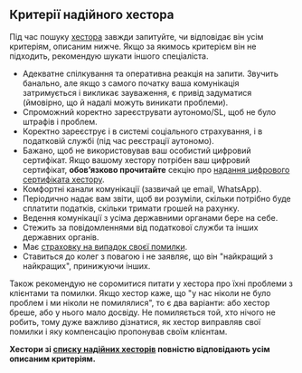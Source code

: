 ## Критерії надійного хестора

Під час пошуку [хестора](#надійні-хестори) завжди запитуйте, чи відповідає він усім критеріям, описаним нижче. Якщо за якимось критерієм він
не підходить, рекомендую шукати іншого спеціаліста.

- Адекватне спілкування та оперативна реакція на запити. Звучить банально, але якщо з самого початку ваша комунікація
  затримується і викликає зауваження, є привід задуматися (ймовірно, що й надалі можуть виникати проблеми).
- Спроможний коректно зареєструвати аутономо/SL, щоб не було штрафів і проблем.
- Коректно зареєструє і в системі соціального страхування, і в податковій службі (під час реєстрації аутономо).
- Бажано, щоб не використовував ваш особистий цифровий сертифікат. Якщо вашому хестору потрібен ваш цифровий сертифікат,
  **обов’язково прочитайте** секцію про [надання цифрового сертифіката хестору](#надання-цифрового-сертифіката-хестору).
- Комфортні канали комунікації (зазвичай це email, WhatsApp).
- Періодично надає вам звіти, щоб ви розуміли, скільки потрібно буде сплатити податків, скільки тримати
  грошей на рахунку.
- Ведення комунікації з усіма державними органами бере на себе.
- Стежить за повідомленнями від податкової служби та інших державних органів.
- Має [страховку на випадок своєї помилки](#відповідальність-хестора).
- Ставиться до колег з повагою і не заявляє, що він "найкращий з найкращих", принижуючи інших.

Також рекомендую не соромитися питати у хестора про їхні проблеми з клієнтами та помилки. Якщо хестор каже, що "у нас
ніколи не було проблем і ми ніколи не помилялися", то є два варіанти: або хестор бреше, або у нього мало досвіду. Не
помиляється той, хто нічого не робить, тому дуже важливо дізнатися, як хестор виправляв свої помилки і яку компенсацію
пропонував своїм клієнтам.

**Хестори зі [списку надійних хесторів](#надійні-хестори) повністю відповідають усім описаним критеріям.**
